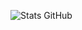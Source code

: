 ![Stats GitHub](https://github-readme-stats.vercel.app/api?username=eliott-colin&show_icons=true&theme=radical)
